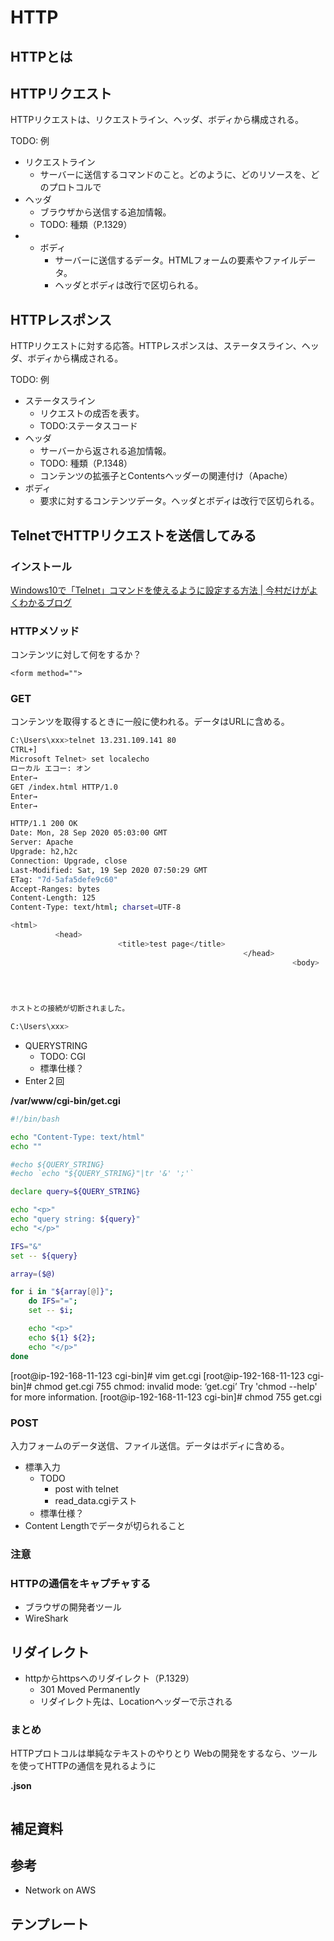 # HTTP

## HTTPとは

## HTTPリクエスト
HTTPリクエストは、リクエストライン、ヘッダ、ボディから構成される。

TODO: 例

- リクエストライン
	- サーバーに送信するコマンドのこと。どのように、どのリソースを、どのプロトコルで
- ヘッダ
	- ブラウザから送信する追加情報。
	- TODO: 種類（P.1329）
- - ボディ
	- サーバーに送信するデータ。HTMLフォームの要素やファイルデータ。
	- ヘッダとボディは改行で区切られる。

## HTTPレスポンス
HTTPリクエストに対する応答。HTTPレスポンスは、ステータスライン、ヘッダ、ボディから構成される。

TODO: 例

- ステータスライン
	- リクエストの成否を表す。
	- TODO:ステータスコード
- ヘッダ
	- サーバーから返される追加情報。
	- TODO: 種類（P.1348）
	- コンテンツの拡張子とContentsヘッダーの関連付け（Apache）
- ボディ
	- 要求に対するコンテンツデータ。ヘッダとボディは改行で区切られる。 


## TelnetでHTTPリクエストを送信してみる

### インストール
[Windows10で「Telnet」コマンドを使えるように設定する方法 | 今村だけがよくわかるブログ](https://www.imamura.biz/blog/27493)

### HTTPメソッド
コンテンツに対して何をするか？

`<form method="">`

### GET
コンテンツを取得するときに一般に使われる。データはURLに含める。

```bash
C:\Users\xxx>telnet 13.231.109.141 80
CTRL+]
Microsoft Telnet> set localecho
ローカル エコー: オン
Enter→
GET /index.html HTTP/1.0
Enter→
Enter→

HTTP/1.1 200 OK
Date: Mon, 28 Sep 2020 05:03:00 GMT
Server: Apache
Upgrade: h2,h2c
Connection: Upgrade, close
Last-Modified: Sat, 19 Sep 2020 07:50:29 GMT
ETag: "7d-5afa5defe9c60"
Accept-Ranges: bytes
Content-Length: 125
Content-Type: text/html; charset=UTF-8

<html>
          <head>
                        <title>test page</title>
                                                    </head>
                                                               <body>
                                                                             Hello web site on EC2!
                                                                                                       </body>
                                                                                                              </html>

ホストとの接続が切断されました。

C:\Users\xxx>
```
- QUERYSTRING
	- TODO: CGI 
	- 標準仕様？
- Enter２回

**/var/www/cgi-bin/get.cgi**

```bash
#!/bin/bash

echo "Content-Type: text/html"
echo ""

#echo ${QUERY_STRING}
#echo `echo "${QUERY_STRING}"|tr '&' ';'`

declare query=${QUERY_STRING}

echo "<p>"
echo "query string: ${query}"
echo "</p>"

IFS="&"
set -- ${query}

array=($@)

for i in "${array[@]}";
    do IFS="=";
    set -- $i;

    echo "<p>"
    echo ${1} ${2};
    echo "</p>"
done
```

[root@ip-192-168-11-123 cgi-bin]# vim get.cgi
[root@ip-192-168-11-123 cgi-bin]# chmod get.cgi 755
chmod: invalid mode: ‘get.cgi’
Try 'chmod --help' for more information.
[root@ip-192-168-11-123 cgi-bin]# chmod 755 get.cgi


### POST
入力フォームのデータ送信、ファイル送信。データはボディに含める。
- 標準入力
	- TODO
		- post with telnet
	    - read_data.cgiテスト 
	- 標準仕様？
- Content Lengthでデータが切られること

### 注意

### HTTPの通信をキャプチャする

- ブラウザの開発者ツール
- WireShark

## リダイレクト
- httpからhttpsへのリダイレクト（P.1329）
	- 301 Moved Permanently
	- リダイレクト先は、Locationヘッダーで示される

### まとめ
HTTPプロトコルは単純なテキストのやりとり
Webの開発をするなら、ツールを使ってHTTPの通信を見れるように

**.json**

```bash

```


## 補足資料

## 参考
- Network on AWS

テンプレート
---

###
```bash

```
